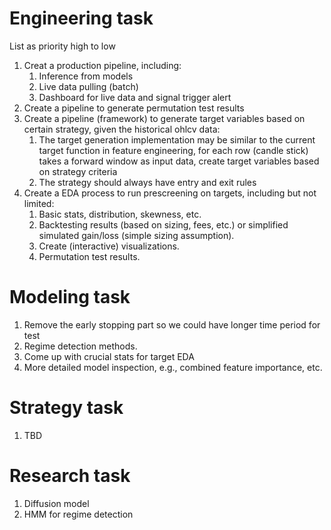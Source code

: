 # Engineering task

List as priority high to low

1. Creat a production pipeline, including:
    1. Inference from models
    1. Live data pulling (batch)
    1. Dashboard for live data and signal trigger alert
2. Create a pipeline to generate permutation test results
3. Create a pipeline (framework) to generate target variables based on certain strategy, given the historical ohlcv data:
    1. The target generation implementation may be similar to the current target function in feature engineering, for each row (candle stick) takes a forward window as input data, create target variables based on strategy criteria
    1. The strategy should always have entry and exit rules
4. Create a EDA process to run prescreening on targets, including but not limited:
    1. Basic stats, distribution, skewness, etc.
    1. Backtesting results (based on sizing, fees, etc.) or simplified simulated gain/loss (simple sizing assumption).
    1. Create (interactive) visualizations.
    1. Permutation test results. 

# Modeling task

1. Remove the early stopping part so we could have longer time period for test
2. Regime detection methods.
3. Come up with crucial stats for target EDA
4. More detailed model inspection, e.g., combined feature importance, etc.

# Strategy task

1. TBD

# Research task

1. Diffusion model
2. HMM for regime detection